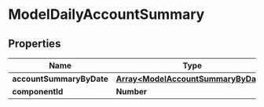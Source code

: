

# ModelDailyAccountSummary


## Properties

| Name | Type | Description | Notes |
|------------ | ------------- | ------------- | -------------|
|**accountSummaryByDate** | [**Array&lt;ModelAccountSummaryByDate&gt;**](ModelAccountSummaryByDate.md) |  |  [optional] |
|**componentId** | **Number** |  |  [optional] |



